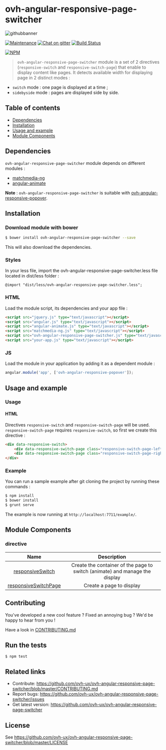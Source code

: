 # ovh-angular-responsive-page-switcher

![githubbanner](https://user-images.githubusercontent.com/3379410/27423240-3f944bc4-5731-11e7-87bb-3ff603aff8a7.png)

[![Maintenance](https://img.shields.io/maintenance/yes/2017.svg)]() [![Chat on gitter](https://img.shields.io/gitter/room/ovh/ux.svg)](https://gitter.im/ovh/ux) [![Build Status](https://travis-ci.org/ovh-ux/ovh-angular-responsive-page-switcher.svg)](https://travis-ci.org/ovh-ux/ovh-angular-responsive-page-switcher)

[![NPM](https://nodei.co/npm/ovh-angular-responsive-page-switcher?downloads=true&downloadRank=true&stars=true)](https://nodei.co/npm/ovh-angular-responsive-page-switcher/)

> `ovh-angular-responsive-page-switcher` module is a set of 2 directives (`responsive-switch` and `responsive-switch-page`) that enable to display content like pages. It detects available width for displaying page in 2 distinct modes :

* `switch` mode : one page is displayed at a time ;
* `sidebyside` mode : pages are displayed side by side.

## Table of contents
* [Dependencies](#dependencies)
* [Installation](#installation)
* [Usage and example](#usage-and-example)
* [Module Components](#module-components)

## Dependencies

`ovh-angular-responsive-page-switcher` module depends on different modules :

* [matchmedia-ng](https://github.com/AnalogJ/matchmedia-ng)
* [angular-animate](https://docs.angularjs.org/api/ngAnimate)

__Note__ : `ovh-angular-responsive-page-switcher` is suitable with [ovh-angular-responsive-popover](https://github.com/ovh-ux/ovh-angular-responsive-popover).

## Installation

### Download module with bower

```bash
$ bower install ovh-angular-responsive-page-switcher --save
```

This will also download the dependencies.

### Styles

In your less file, import the ovh-angular-responsive-page-switcher.less file located in dist/less folder :

```less
@import "dist/less/ovh-angular-responsive-page-switcher.less";
```

### HTML

Load the module script, its dependencies and your app file :

```html
<script src="jquery.js" type="text/javascript"></script>
<script src="angular.js" type="text/javascript"></script>
<script src="angular-animate.js" type="text/javascript"></script>
<script src="matchmedia-ng.js" type="text/javascript"></script>
<script src="ovh-angular-responsive-page-switcher.js" type="text/javascript"></script>
<script src="your-app.js" type="text/javascript"></script>
```

### JS

Load the module in your application by adding it as a dependent module :

```javascript
angular.module('app', ['ovh-angular-responsive-popover']);
```

## Usage and example

### Usage

#### HTML

Directives `responsive-switch` and `responsive-switch-page` will be used. `responsive-switch-page` requires `responsive-switch`, so first we create this directive :

```html
<div data-responsive-switch>
    <div data-responsive-switch-page class="responsive-switch-page-left"></div>
    <div data-responsive-switch-page class="responsive-switch-page-right"></div>
</div>
```

### Example

You can run a sample example after git cloning the project by running these commands :

```bash
$ npm install
$ bower install
$ grunt serve
```

The example is now running at `http://localhost:7711/example/`.

## Module Components

### directive

| Name | Description |
| :--: | :--: |
| [responsiveSwitch](./src/responsive-switch) | Create the container of the page to switch (animate) and manage the display |
| [responsiveSwitchPage](./src/responsive-switch-page) | Create a page to display |

## Contributing

You've developed a new cool feature ? Fixed an annoying bug ? We'd be happy
to hear from you !

Have a look in [CONTRIBUTING.md](https://github.com/ovh-ux/ovh-angular-responsive-page-switcher/blob/master/CONTRIBUTING.md)

## Run the tests

```
$ npm test
```

## Related links

* Contribute: https://github.com/ovh-ux/ovh-angular-responsive-page-switcher/blob/master/CONTRIBUTING.md
* Report bugs: https://github.com/ovh-ux/ovh-angular-responsive-page-switcher/issues
* Get latest version: https://github.com/ovh-ux/ovh-angular-responsive-page-switcher

## License

See https://github.com/ovh-ux/ovh-angular-responsive-page-switcher/blob/master/LICENSE
